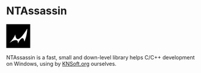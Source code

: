 # NTAssassin

![avatar](Source/NTAssassin/Resource/Icon64.png)

NTAssassin is a fast, small and down-level library helps C/C++ development on Windows, using by [KNSoft.org](https://knsoft.org) ourselves.